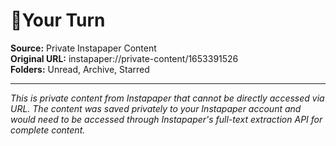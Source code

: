 # 💬Your Turn

**Source:** Private Instapaper Content  
**Original URL:** instapaper://private-content/1653391526  
**Folders:** Unread, Archive, Starred  

---

*This is private content from Instapaper that cannot be directly accessed via URL. The content was saved privately to your Instapaper account and would need to be accessed through Instapaper's full-text extraction API for complete content.*